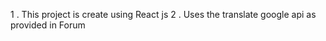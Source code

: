 1 . This project is create using React js 
2 . Uses the translate google api as provided in Forum 


